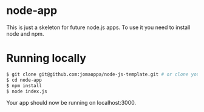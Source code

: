 # node-app

This is just a skeleton for future node.js apps. To use it you need to install node and npm.

# Running locally

```bash 
$ git clone git@github.com:jomaoppa/node-js-template.git # or clone your own fork
$ cd node-app
$ npm install
$ node index.js
```

Your app should now be running on localhost:3000.
